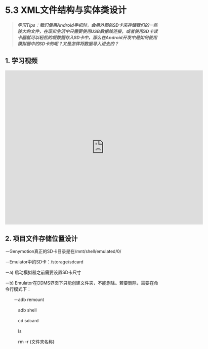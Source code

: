 # 5.3 XML文件结构与实体类设计

>##### 学习Tips：我们使用Android手机时，会用外部的SD卡来存储我们的一些较大的文件，在现实生活中只需要使用USB数据线连接，或者使用SD卡读卡器就可以轻松的将数据存入SD卡中，那么在Android开发中是如何使用模拟器中的SD卡的呢？又是怎样将数据导入进去的？

## 1. 学习视频

<iframe frameborder="0" width="640" height="498" src="https://v.qq.com/iframe/player.html?vid=z0180bhmznp&tiny=0&auto=0" allowfullscreen></iframe>

## 2. 项目文件存储位置设计

－Genymotion真正的SD卡目录是在/mnt/shell/emulated/0/

－Emulator中的SD卡：/storage/sdcard

－a) 启动模拟器之前需要设置SD卡尺寸

－b) Emulator在DDMS界面下只能创建文件夹，不能删除。若要删除，需要在命令行模式下：

　　－adb remount
  
　　　adb shell
  
　　　cd sdcard
  
　　　ls
  
　　　rm -r (文件夹名称)
